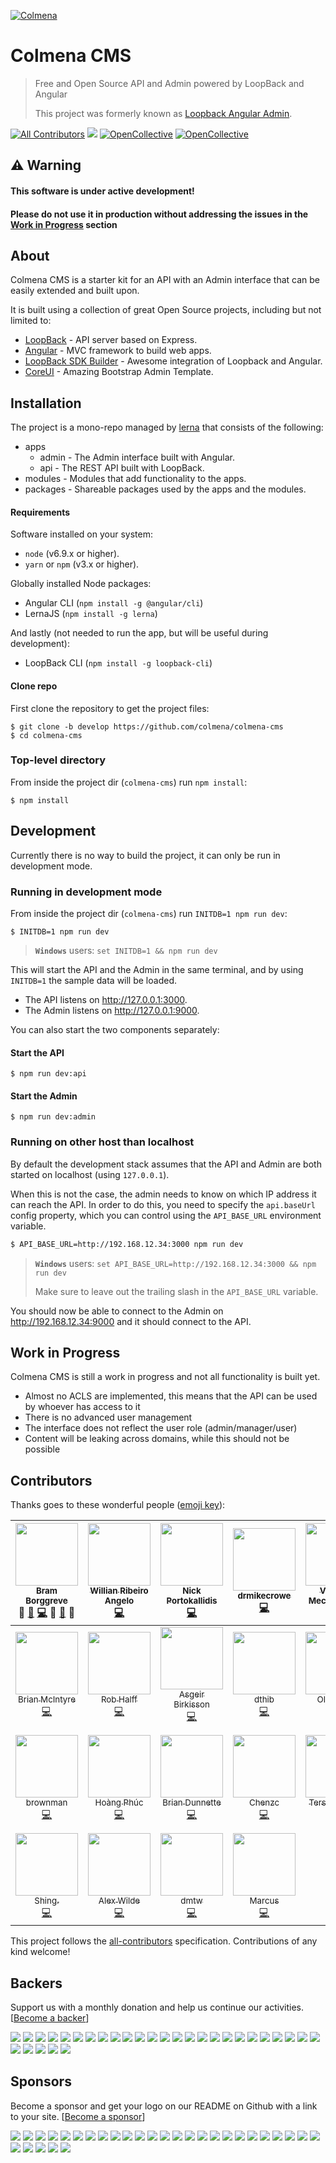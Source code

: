 [![Colmena](apps/admin/src/assets/logo.png?raw=true)](http://colmena.io/)

# Colmena CMS

> Free and Open Source API and Admin powered by LoopBack and Angular
>
> This project was formerly known as [Loopback Angular Admin](https://github.com/beeman/loopback-angular-admin).

[![All Contributors](https://img.shields.io/badge/all_contributors-25-orange.svg?style=flat-square)](#contributors) [![](https://colmena-slack.now.sh/badge.svg)](https://colmena-slack.now.sh/) [![OpenCollective](https://opencollective.com/colmena-cms/backers/badge.svg)](#backers) [![OpenCollective](https://opencollective.com/colmena-cms/sponsors/badge.svg)](#sponsors)

## ⚠️ Warning

#### This software is under active development!

#### Please do not use it in production without addressing the issues in the [Work in Progress](#work-in-progress) section

## About

Colmena CMS is a starter kit for an API with an Admin interface that can be easily extended and built upon.

It is built using a collection of great Open Source projects, including but not limited to:

-   [LoopBack](https://loopback.io/) - API server based on Express.
-   [Angular](https://angular.io/) - MVC framework to build web apps.
-   [LoopBack SDK Builder](https://www.npmjs.com/package/@mean-expert/loopback-sdk-builder) - Awesome integration of Loopback and Angular.
-   [CoreUI](http://coreui.io/) - Amazing Bootstrap Admin Template.

## Installation

The project is a mono-repo managed by [lerna](https://lernajs.io) that consists of the following:

-   apps
    -   admin - The Admin interface built with Angular.
    -   api - The REST API built with LoopBack.
-   modules - Modules that add functionality to the apps.
-   packages - Shareable packages used by the apps and the modules.

#### Requirements

Software installed on your system:

-   `node` (v6.9.x or higher).
-   `yarn` or `npm` (v3.x or higher).

Globally installed Node packages:

-   Angular CLI (`npm install -g @angular/cli`)
-   LernaJS (`npm install -g lerna`)

And lastly (not needed to run the app, but will be useful during development):

-   LoopBack CLI (`npm install -g loopback-cli`)

#### Clone repo

First clone the repository to get the project files:

    $ git clone -b develop https://github.com/colmena/colmena-cms
    $ cd colmena-cms

### Top-level directory

From inside the project dir (`colmena-cms`) run `npm install`:

    $ npm install

## Development

Currently there is no way to build the project, it can only be run in development mode.

### Running in development mode

From inside the project dir (`colmena-cms`) run `INITDB=1 npm run dev`:

    $ INITDB=1 npm run dev

> **`Windows`** users: `set INITDB=1 && npm run dev`

This will start the API and the Admin in the same terminal, and by using `INITDB=1` the sample data will be loaded.

-   The API listens on <http://127.0.0.1:3000>.
-   The Admin listens on <http://127.0.0.1:9000>.

You can also start the two components separately:

#### Start the API

    $ npm run dev:api

#### Start the Admin

    $ npm run dev:admin

### Running on other host than localhost

By default the development stack assumes that the API and Admin are both started on localhost (using `127.0.0.1`).

When this is not the case, the admin needs to know on which IP address it can reach the API. In order to do this, you
need to specify the `api.baseUrl` config property, which you can control using the `API_BASE_URL` environment variable.

```sh
$ API_BASE_URL=http://192.168.12.34:3000 npm run dev
```

> **`Windows`** users: `set API_BASE_URL=http://192.168.12.34:3000 && npm run dev`
>
> Make sure to leave out the trailing slash in the `API_BASE_URL` variable.

You should now be able to connect to the Admin on <http://192.168.12.34:9000> and it should connect to the API.

## Work in Progress

Colmena CMS is still a work in progress and not all functionality is built yet.

-   Almost no ACLS are implemented, this means that the API can be used by whoever has access to it
-   There is no advanced user management
-   The interface does not reflect the user role (admin/manager/user)
-   Content will be leaking across domains, while this should not be possible

## Contributors

Thanks goes to these wonderful people ([emoji key](https://github.com/kentcdodds/all-contributors#emoji-key)):

<!-- ALL-CONTRIBUTORS-LIST:START - Do not remove or modify this section -->

| [<img src="https://avatars.githubusercontent.com/u/36491?v=3" width="100px;"/><br /><sub>Bram Borggreve</sub>](http://colmena.io/)<br />💬 [🐛](https://github.com/colmena/colmena-cms/issues?q=author%3Abeeman) [💻](https://github.com/colmena/colmena-cms/commits?author=beeman) 🎨 [📖](https://github.com/colmena/colmena-cms/commits?author=beeman) 🔧 |   [<img src="https://avatars.githubusercontent.com/u/1755489?v=3" width="100px;"/><br /><sub>Willian Ribeiro Angelo</sub>](https://github.com/movibe)<br />[💻](https://github.com/colmena/colmena-cms/commits?author=movibe)   |       [<img src="https://avatars.githubusercontent.com/u/977025?v=3" width="100px;"/><br /><sub>Nick Portokallidis</sub>](http://nporto.com)<br />[💻](https://github.com/colmena/colmena-cms/commits?author=portokallidis)       | [<img src="https://avatars.githubusercontent.com/u/90312?v=3" width="100px;"/><br /><sub>drmikecrowe</sub>](https://github.com/drmikecrowe)<br />[💻](https://github.com/colmena/colmena-cms/commits?author=drmikecrowe) |   [<img src="https://avatars.githubusercontent.com/u/1899626?v=3" width="100px;"/><br /><sub>Vladimir Mechkauskas</sub>](http://elartix.com/)<br />[💻](https://github.com/colmena/colmena-cms/commits?author=elartix)  |   [<img src="https://avatars.githubusercontent.com/u/4164460?v=3" width="100px;"/><br /><sub>Bernardo Arevalo</sub>](https://github.com/nardoguy14)<br />[💻](https://github.com/colmena/colmena-cms/commits?author=nardoguy14)   |     [<img src="https://avatars.githubusercontent.com/u/8195533?v=3" width="100px;"/><br /><sub>yieme</sub>](https://github.com/yieme)<br />[💻](https://github.com/colmena/colmena-cms/commits?author=yieme)     |
| :----------------------------------------------------------------------------------------------------------------------------------------------------------------------------------------------------------------------------------------------------------------------------------------------------------------------------------------------------------: | :-----------------------------------------------------------------------------------------------------------------------------------------------------------------------------------------------------------------------------: | :-------------------------------------------------------------------------------------------------------------------------------------------------------------------------------------------------------------------------------: | :----------------------------------------------------------------------------------------------------------------------------------------------------------------------------------------------------------------------: | :---------------------------------------------------------------------------------------------------------------------------------------------------------------------------------------------------------------------: | :-------------------------------------------------------------------------------------------------------------------------------------------------------------------------------------------------------------------------------: | :--------------------------------------------------------------------------------------------------------------------------------------------------------------------------------------------------------------: |
|                                                                   [<img src="https://avatars.githubusercontent.com/u/339169?v=3" width="100px;"/><br /><sub>Brian McIntyre</sub>](https://github.com/bmcintyre)<br />[💻](https://github.com/colmena/colmena-cms/commits?author=bmcintyre)                                                                   |          [<img src="https://avatars.githubusercontent.com/u/274358?v=3" width="100px;"/><br /><sub>Rob Halff</sub>](https://github.com/rhalff)<br />[💻](https://github.com/colmena/colmena-cms/commits?author=rhalff)          | [<img src="https://avatars.githubusercontent.com/u/3543429?v=3" width="100px;"/><br /><sub>Asgeir Birkisson</sub>](https://github.com/asgeirbirkis)<br />[💻](https://github.com/colmena/colmena-cms/commits?author=asgeirbirkis) |         [<img src="https://avatars.githubusercontent.com/u/6855743?v=3" width="100px;"/><br /><sub>dthib</sub>](https://github.com/dthib)<br />[💻](https://github.com/colmena/colmena-cms/commits?author=dthib)         | [<img src="https://avatars.githubusercontent.com/u/3319777?v=3" width="100px;"/><br /><sub>Oleh Kukil</sub>](http://brainstorage.me/flashbag)<br />[💻](https://github.com/colmena/colmena-cms/commits?author=flashbag) | [<img src="https://avatars.githubusercontent.com/u/821963?v=3" width="100px;"/><br /><sub>Pulkit Singhal</sub>](http://pulkitsinghal.blogspot.com)<br />[💻](https://github.com/colmena/colmena-cms/commits?author=pulkitsinghal) |       [<img src="https://avatars.githubusercontent.com/u/1904924?v=3" width="100px;"/><br /><sub>Tuan PM</sub>](http://tuanpm.net)<br />[💻](https://github.com/colmena/colmena-cms/commits?author=tuanpmt)      |
|                                                                        [<img src="https://avatars.githubusercontent.com/u/314539?v=3" width="100px;"/><br /><sub>brownman</sub>](http://brownman.github.io)<br />[💻](https://github.com/colmena/colmena-cms/commits?author=brownman)                                                                        | [<img src="https://avatars.githubusercontent.com/u/8570291?v=3" width="100px;"/><br /><sub>Hoàng Phúc</sub>](https://github.com/hoangtrongphuc)<br />[💻](https://github.com/colmena/colmena-cms/commits?author=hoangtrongphuc) |        [<img src="https://avatars.githubusercontent.com/u/175838?v=3" width="100px;"/><br /><sub>Brian Dunnette</sub>](http://brian.dunnette.us)<br />[💻](https://github.com/colmena/colmena-cms/commits?author=bdunnette)       |        [<img src="https://avatars.githubusercontent.com/u/4792828?v=3" width="100px;"/><br /><sub>Chenzc</sub>](https://github.com/Chenzc)<br />[💻](https://github.com/colmena/colmena-cms/commits?author=Chenzc)       |  [<img src="https://avatars.githubusercontent.com/u/6417718?v=3" width="100px;"/><br /><sub>Tersius Kuhne</sub>](https://github.com/ktersius)<br />[💻](https://github.com/colmena/colmena-cms/commits?author=ktersius) |      [<img src="https://avatars.githubusercontent.com/u/1888261?v=3" width="100px;"/><br /><sub>Alex Quiambao</sub>](https://github.com/silverbux)<br />[💻](https://github.com/colmena/colmena-cms/commits?author=silverbux)     | [<img src="https://avatars.githubusercontent.com/u/791137?v=3" width="100px;"/><br /><sub>José Luis Di Biase</sub>](http://www.camba.coop)<br />[💻](https://github.com/colmena/colmena-cms/commits?author=josx) |
|                                                                          [<img src="https://avatars.githubusercontent.com/u/5630513?v=3" width="100px;"/><br /><sub>Shing.</sub>](https://github.com/yshing)<br />[💻](https://github.com/colmena/colmena-cms/commits?author=yshing)                                                                         |         [<img src="https://avatars.githubusercontent.com/u/67973?v=3" width="100px;"/><br /><sub>Alex Wilde</sub>](alexthewilde.github.io)<br />[💻](https://github.com/colmena/colmena-cms/commits?author=alexthewilde)        |                [<img src="https://avatars.githubusercontent.com/u/529030?v=3" width="100px;"/><br /><sub>dmtw</sub>](https://github.com/dmtw)<br />[💻](https://github.com/colmena/colmena-cms/commits?author=dmtw)               |      [<img src="https://avatars3.githubusercontent.com/u/5523938?v=3" width="100px;"/><br /><sub>Marcus</sub>](https://github.com/kumorig)<br />[💻](https://github.com/colmena/colmena-cms/commits?author=kumorig)      |                                                                                                                                                                                                                         |                                                                                                                                                                                                                                   |                                                                                                                                                                                                                  |

<!-- ALL-CONTRIBUTORS-LIST:END -->

This project follows the [all-contributors](https://github.com/kentcdodds/all-contributors) specification. Contributions of any kind welcome!

## Backers

Support us with a monthly donation and help us continue our activities. \[[Become a backer](https://opencollective.com/colmena-cms#backer)]

<a href="https://opencollective.com/colmena-cms/backer/0/website" target="_blank"><img src="https://opencollective.com/colmena-cms/backer/0/avatar.svg"></a>
<a href="https://opencollective.com/colmena-cms/backer/1/website" target="_blank"><img src="https://opencollective.com/colmena-cms/backer/1/avatar.svg"></a>
<a href="https://opencollective.com/colmena-cms/backer/2/website" target="_blank"><img src="https://opencollective.com/colmena-cms/backer/2/avatar.svg"></a>
<a href="https://opencollective.com/colmena-cms/backer/3/website" target="_blank"><img src="https://opencollective.com/colmena-cms/backer/3/avatar.svg"></a>
<a href="https://opencollective.com/colmena-cms/backer/4/website" target="_blank"><img src="https://opencollective.com/colmena-cms/backer/4/avatar.svg"></a>
<a href="https://opencollective.com/colmena-cms/backer/5/website" target="_blank"><img src="https://opencollective.com/colmena-cms/backer/5/avatar.svg"></a>
<a href="https://opencollective.com/colmena-cms/backer/6/website" target="_blank"><img src="https://opencollective.com/colmena-cms/backer/6/avatar.svg"></a>
<a href="https://opencollective.com/colmena-cms/backer/7/website" target="_blank"><img src="https://opencollective.com/colmena-cms/backer/7/avatar.svg"></a>
<a href="https://opencollective.com/colmena-cms/backer/8/website" target="_blank"><img src="https://opencollective.com/colmena-cms/backer/8/avatar.svg"></a>
<a href="https://opencollective.com/colmena-cms/backer/9/website" target="_blank"><img src="https://opencollective.com/colmena-cms/backer/9/avatar.svg"></a>
<a href="https://opencollective.com/colmena-cms/backer/10/website" target="_blank"><img src="https://opencollective.com/colmena-cms/backer/10/avatar.svg"></a>
<a href="https://opencollective.com/colmena-cms/backer/11/website" target="_blank"><img src="https://opencollective.com/colmena-cms/backer/11/avatar.svg"></a>
<a href="https://opencollective.com/colmena-cms/backer/12/website" target="_blank"><img src="https://opencollective.com/colmena-cms/backer/12/avatar.svg"></a>
<a href="https://opencollective.com/colmena-cms/backer/13/website" target="_blank"><img src="https://opencollective.com/colmena-cms/backer/13/avatar.svg"></a>
<a href="https://opencollective.com/colmena-cms/backer/14/website" target="_blank"><img src="https://opencollective.com/colmena-cms/backer/14/avatar.svg"></a>
<a href="https://opencollective.com/colmena-cms/backer/15/website" target="_blank"><img src="https://opencollective.com/colmena-cms/backer/15/avatar.svg"></a>
<a href="https://opencollective.com/colmena-cms/backer/16/website" target="_blank"><img src="https://opencollective.com/colmena-cms/backer/16/avatar.svg"></a>
<a href="https://opencollective.com/colmena-cms/backer/17/website" target="_blank"><img src="https://opencollective.com/colmena-cms/backer/17/avatar.svg"></a>
<a href="https://opencollective.com/colmena-cms/backer/18/website" target="_blank"><img src="https://opencollective.com/colmena-cms/backer/18/avatar.svg"></a>
<a href="https://opencollective.com/colmena-cms/backer/19/website" target="_blank"><img src="https://opencollective.com/colmena-cms/backer/19/avatar.svg"></a>
<a href="https://opencollective.com/colmena-cms/backer/20/website" target="_blank"><img src="https://opencollective.com/colmena-cms/backer/20/avatar.svg"></a>
<a href="https://opencollective.com/colmena-cms/backer/21/website" target="_blank"><img src="https://opencollective.com/colmena-cms/backer/21/avatar.svg"></a>
<a href="https://opencollective.com/colmena-cms/backer/22/website" target="_blank"><img src="https://opencollective.com/colmena-cms/backer/22/avatar.svg"></a>
<a href="https://opencollective.com/colmena-cms/backer/23/website" target="_blank"><img src="https://opencollective.com/colmena-cms/backer/23/avatar.svg"></a>
<a href="https://opencollective.com/colmena-cms/backer/24/website" target="_blank"><img src="https://opencollective.com/colmena-cms/backer/24/avatar.svg"></a>
<a href="https://opencollective.com/colmena-cms/backer/25/website" target="_blank"><img src="https://opencollective.com/colmena-cms/backer/25/avatar.svg"></a>
<a href="https://opencollective.com/colmena-cms/backer/26/website" target="_blank"><img src="https://opencollective.com/colmena-cms/backer/26/avatar.svg"></a>
<a href="https://opencollective.com/colmena-cms/backer/27/website" target="_blank"><img src="https://opencollective.com/colmena-cms/backer/27/avatar.svg"></a>
<a href="https://opencollective.com/colmena-cms/backer/28/website" target="_blank"><img src="https://opencollective.com/colmena-cms/backer/28/avatar.svg"></a>
<a href="https://opencollective.com/colmena-cms/backer/29/website" target="_blank"><img src="https://opencollective.com/colmena-cms/backer/29/avatar.svg"></a>

## Sponsors

Become a sponsor and get your logo on our README on Github with a link to your site. \[[Become a sponsor](https://opencollective.com/colmena-cms#sponsor)]

<a href="https://opencollective.com/colmena-cms/sponsor/0/website" target="_blank"><img src="https://opencollective.com/colmena-cms/sponsor/0/avatar.svg"></a>
<a href="https://opencollective.com/colmena-cms/sponsor/1/website" target="_blank"><img src="https://opencollective.com/colmena-cms/sponsor/1/avatar.svg"></a>
<a href="https://opencollective.com/colmena-cms/sponsor/2/website" target="_blank"><img src="https://opencollective.com/colmena-cms/sponsor/2/avatar.svg"></a>
<a href="https://opencollective.com/colmena-cms/sponsor/3/website" target="_blank"><img src="https://opencollective.com/colmena-cms/sponsor/3/avatar.svg"></a>
<a href="https://opencollective.com/colmena-cms/sponsor/4/website" target="_blank"><img src="https://opencollective.com/colmena-cms/sponsor/4/avatar.svg"></a>
<a href="https://opencollective.com/colmena-cms/sponsor/5/website" target="_blank"><img src="https://opencollective.com/colmena-cms/sponsor/5/avatar.svg"></a>
<a href="https://opencollective.com/colmena-cms/sponsor/6/website" target="_blank"><img src="https://opencollective.com/colmena-cms/sponsor/6/avatar.svg"></a>
<a href="https://opencollective.com/colmena-cms/sponsor/7/website" target="_blank"><img src="https://opencollective.com/colmena-cms/sponsor/7/avatar.svg"></a>
<a href="https://opencollective.com/colmena-cms/sponsor/8/website" target="_blank"><img src="https://opencollective.com/colmena-cms/sponsor/8/avatar.svg"></a>
<a href="https://opencollective.com/colmena-cms/sponsor/9/website" target="_blank"><img src="https://opencollective.com/colmena-cms/sponsor/9/avatar.svg"></a>
<a href="https://opencollective.com/colmena-cms/sponsor/10/website" target="_blank"><img src="https://opencollective.com/colmena-cms/sponsor/10/avatar.svg"></a>
<a href="https://opencollective.com/colmena-cms/sponsor/11/website" target="_blank"><img src="https://opencollective.com/colmena-cms/sponsor/11/avatar.svg"></a>
<a href="https://opencollective.com/colmena-cms/sponsor/12/website" target="_blank"><img src="https://opencollective.com/colmena-cms/sponsor/12/avatar.svg"></a>
<a href="https://opencollective.com/colmena-cms/sponsor/13/website" target="_blank"><img src="https://opencollective.com/colmena-cms/sponsor/13/avatar.svg"></a>
<a href="https://opencollective.com/colmena-cms/sponsor/14/website" target="_blank"><img src="https://opencollective.com/colmena-cms/sponsor/14/avatar.svg"></a>
<a href="https://opencollective.com/colmena-cms/sponsor/15/website" target="_blank"><img src="https://opencollective.com/colmena-cms/sponsor/15/avatar.svg"></a>
<a href="https://opencollective.com/colmena-cms/sponsor/16/website" target="_blank"><img src="https://opencollective.com/colmena-cms/sponsor/16/avatar.svg"></a>
<a href="https://opencollective.com/colmena-cms/sponsor/17/website" target="_blank"><img src="https://opencollective.com/colmena-cms/sponsor/17/avatar.svg"></a>
<a href="https://opencollective.com/colmena-cms/sponsor/18/website" target="_blank"><img src="https://opencollective.com/colmena-cms/sponsor/18/avatar.svg"></a>
<a href="https://opencollective.com/colmena-cms/sponsor/19/website" target="_blank"><img src="https://opencollective.com/colmena-cms/sponsor/19/avatar.svg"></a>
<a href="https://opencollective.com/colmena-cms/sponsor/20/website" target="_blank"><img src="https://opencollective.com/colmena-cms/sponsor/20/avatar.svg"></a>
<a href="https://opencollective.com/colmena-cms/sponsor/21/website" target="_blank"><img src="https://opencollective.com/colmena-cms/sponsor/21/avatar.svg"></a>
<a href="https://opencollective.com/colmena-cms/sponsor/22/website" target="_blank"><img src="https://opencollective.com/colmena-cms/sponsor/22/avatar.svg"></a>
<a href="https://opencollective.com/colmena-cms/sponsor/23/website" target="_blank"><img src="https://opencollective.com/colmena-cms/sponsor/23/avatar.svg"></a>
<a href="https://opencollective.com/colmena-cms/sponsor/24/website" target="_blank"><img src="https://opencollective.com/colmena-cms/sponsor/24/avatar.svg"></a>
<a href="https://opencollective.com/colmena-cms/sponsor/25/website" target="_blank"><img src="https://opencollective.com/colmena-cms/sponsor/25/avatar.svg"></a>
<a href="https://opencollective.com/colmena-cms/sponsor/26/website" target="_blank"><img src="https://opencollective.com/colmena-cms/sponsor/26/avatar.svg"></a>
<a href="https://opencollective.com/colmena-cms/sponsor/27/website" target="_blank"><img src="https://opencollective.com/colmena-cms/sponsor/27/avatar.svg"></a>
<a href="https://opencollective.com/colmena-cms/sponsor/28/website" target="_blank"><img src="https://opencollective.com/colmena-cms/sponsor/28/avatar.svg"></a>
<a href="https://opencollective.com/colmena-cms/sponsor/29/website" target="_blank"><img src="https://opencollective.com/colmena-cms/sponsor/29/avatar.svg"></a>
